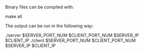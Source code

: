 Binary files can be compiled with:

make all

The output can be run in the following way:

./server $SERVER_PORT_NUM $CLIENT_PORT_NUM $SERVER_IP $CLIENT_IP
./client $SERVER_PORT_NUM $CLIENT_PORT_NUM $SERVER_IP $CLIENT_IP
